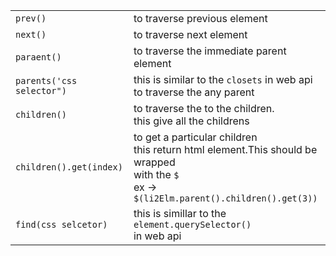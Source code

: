 
|                           |                                                                                                                                                      |
| ------------------------- | ---------------------------------------------------------------------------------------------------------------------------------------------------- |
| `prev()`                  | to traverse previous element                                                                                                                         |
| `next()`                  | to traverse next element                                                                                                                             |
| `paraent()`               | to traverse the immediate parent element                                                                                                             |
| `parents('css selector")` | this is similar to the `closets` in web api<br>to traverse the any parent                                                                            |
| `children()`              | to traverse the to the children.<br>this give all the childrens                                                                                      |
| `children().get(index)`   | to get a particular children<br>this return html element.This should be wrapped <br>with the `$`<br>ex -> `$(li2Elm.parent().children().get(3))`<br> |
| `find(css selcetor)`      | this is simillar to the `element.querySelector()`<br>in web api                                                                                      |

